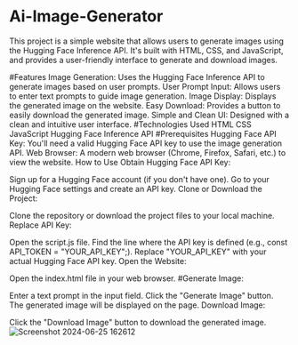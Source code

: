 # Ai-Image-Generator
This project is a simple website that allows users to generate images using the Hugging Face Inference API. It's built with HTML, CSS, and JavaScript, and provides a user-friendly interface to generate and download images.

#Features
Image Generation: Uses the Hugging Face Inference API to generate images based on user prompts.
User Prompt Input: Allows users to enter text prompts to guide image generation.
Image Display: Displays the generated image on the website.
Easy Download: Provides a button to easily download the generated image.
Simple and Clean UI: Designed with a clean and intuitive user interface.
#Technologies Used
HTML
CSS
JavaScript
Hugging Face Inference API
#Prerequisites
Hugging Face API Key: You'll need a valid Hugging Face API key to use the image generation API.
Web Browser: A modern web browser (Chrome, Firefox, Safari, etc.) to view the website.
How to Use
Obtain Hugging Face API Key:

Sign up for a Hugging Face account (if you don't have one).
Go to your Hugging Face settings and create an API key.
Clone or Download the Project:

Clone the repository or download the project files to your local machine.
Replace API Key:

Open the script.js file.
Find the line where the API key is defined (e.g., const API_TOKEN = "YOUR_API_KEY";).
Replace "YOUR_API_KEY" with your actual Hugging Face API key.
Open the Website:

Open the index.html file in your web browser.
#Generate Image:

Enter a text prompt in the input field.
Click the "Generate Image" button.
The generated image will be displayed on the page.
Download Image:

Click the "Download Image" button to download the generated image.
![Screenshot 2024-06-25 162612](https://github.com/karannn5/Ai-Image-Generator/assets/102942974/80ca2463-a4cf-404d-ae26-6784ab208bed)
